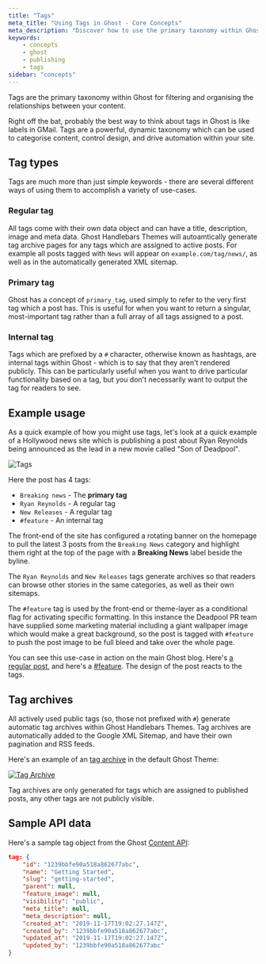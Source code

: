 ```yaml
---
title: "Tags"
meta_title: "Using Tags in Ghost - Core Concepts"
meta_description: "Discover how to use the primary taxonomy within Ghost for filtering and organising the relationships between your publication content."
keywords:
    - concepts
    - ghost
    - publishing
    - tags
sidebar: "concepts"
---
```


Tags are the primary taxonomy within Ghost for filtering and organising the relationships between your content.

Right off the bat, probably the best way to think about tags in Ghost is like labels in GMail. Tags are a powerful, dynamic taxonomy which can be used to categorise content, control design, and drive automation within your site.


## Tag types

Tags are much more than just simple keywords - there are several different ways of using them to accomplish a variety of use-cases.

### Regular tag

All tags come with their own data object and can have a title, description, image and meta data. Ghost Handlebars Themes will autoamtically generate tag archive pages for any tags which are assigned to active posts. For example all posts tagged with `News` will appear on `example.com/tag/news/`, as well as in the automatically generated XML sitemap.

### Primary tag

Ghost has a concept of `primary_tag`, used simply to refer to the very first tag which a post has. This is useful for when you want to return a singular, most-important tag rather than a full array of all tags assigned to a post.

### Internal tag

Tags which are prefixed by a `#` character, otherwise known as hashtags, are internal tags within Ghost - which is to say that they aren't rendered publicly. This can be particularly useful when you want to drive particular functionality based on a tag, but you don't necessarily want to output the tag for readers to see.


## Example usage

As a quick example of how you might use tags, let's look at a quick example of a Hollywood news site which is publishing a post about Ryan Reynolds being announced as the lead in a new movie called "Son of Deadpool".

![Tags](../images/concepts/tags.png)

Here the post has 4 tags:

- `Breaking news` - The **primary tag**
- `Ryan Reynolds` - A regular tag
- `New Releases` - A regular tag
- `#feature` - An internal tag

The front-end of the site has configured a rotating banner on the homepage to pull the latest 3 posts from the `Breaking News` category and highlight them right at the top of the page with a **Breaking News** label beside the byline.

The `Ryan Reynolds` and `New Releases` tags generate archives so that readers can browse other stories in the same categories, as well as their own sitemaps.

The `#feature` tag is used by the front-end or theme-layer as a conditional flag for activating specific formatting. In this instance the Deadpool PR team have supplied some marketing material including a giant wallpaper image which would make a great background, so the post is tagged with `#feature` to push the post image to be full bleed and take over the whole page.

You can see this use-case in action on the main Ghost blog. Here's [a regular post](https://blog.ghost.org/image-galleries/), and here's a [#feature](https://blog.ghost.org/5/). The design of the post reacts to the tags.


## Tag archives

All actively used public tags (so, those not prefixed with `#`) generate automatic tag archives within Ghost Handlebars Themes. Tag archives are automatically added to the Google XML Sitemap, and have their own pagination and RSS feeds.

Here's an example of an [tag archive](https://demo.ghost.io/tag/getting-started/) in the default Ghost Theme:

[![Tag Archive](/images/concepts/tag-archive.jpg)](https://demo.ghost.io/tag/getting-started/)

Tag archives are only generated for tags which are assigned to published posts, any other tags are not publicly visible.


## Sample API data

Here's a sample tag object from the Ghost [Content API](/api/content/):

```json
tag: {
    "id": "1239bbfe90a518a862677abc",
    "name": "Getting Started",
    "slug": "getting-started",
    "parent": null,
    "feature_image": null,
    "visibility": "public",
    "meta_title": null,
    "meta_description": null,
    "created_at": "2019-11-17T19:02:27.147Z",
    "created_by": "1239bbfe90a518a862677abc",
    "updated_at": "2019-11-17T19:02:27.147Z",
    "updated_by": "1239bbfe90a518a862677abc"
}
```
